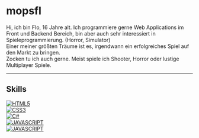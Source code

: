 # mopsfl

Hi, ich bin Flo, 16 Jahre alt. Ich programmiere gerne Web Applications im Front und Backend Bereich, bin aber auch sehr interessiert in Spieleprogrammierung. (Horror, Simulator)<br>
Einer meiner größten Träume ist es, irgendwann ein erfolgreiches Spiel auf den Markt zu bringen.<br>
Zocken tu ich auch gerne. Meist spiele ich Shooter, Horror oder lustige Multiplayer Spiele.<br>

____________

## Skills
[![HTML5](https://img.shields.io/badge/HTML5-E34F26?style=for-the-badge&logo=html5&logoColor=white)](https://github.com/mopsfl?tab=repositories&language=html)</br>
[![CSS3](https://img.shields.io/badge/CSS3-1572B6?style=for-the-badge&logo=css3&logoColor=white)](https://github.com/mopsfl?tab=repositories&language=css)</br>
[![C#](https://img.shields.io/badge/C%23-239120?style=for-the-badge&logo=c-sharp&logoColor=white)](https://github.com/mopsfl)</br>
[![JAVASCRIPT](https://img.shields.io/badge/JavaScript-323330?style=for-the-badge&logo=javascript&logoColor=F7DF1E)](https://github.com/mopsfl?tab=repositories&language=javascript)</br>
[![JAVASCRIPT](https://img.shields.io/badge/LUA-00008b?style=for-the-badge&logo=lua&logoColor=00008b)](https://github.com/mopsfl?tab=repositories&language=lua)</br>
